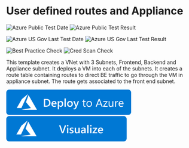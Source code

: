 # User defined routes and Appliance

![Azure Public Test Date](https://azurequickstartsservice.blob.core.windows.net/badges/quickstarts/microsoft.network/userdefined-routes-appliance/PublicLastTestDate.svg)
![Azure Public Test Result](https://azurequickstartsservice.blob.core.windows.net/badges/quickstarts/microsoft.network/userdefined-routes-appliance/PublicDeployment.svg)

![Azure US Gov Last Test Date](https://azurequickstartsservice.blob.core.windows.net/badges/quickstarts/microsoft.network/userdefined-routes-appliance/FairfaxLastTestDate.svg)
![Azure US Gov Last Test Result](https://azurequickstartsservice.blob.core.windows.net/badges/quickstarts/microsoft.network/userdefined-routes-appliance/FairfaxDeployment.svg)

![Best Practice Check](https://azurequickstartsservice.blob.core.windows.net/badges/quickstarts/microsoft.network/userdefined-routes-appliance/BestPracticeResult.svg)
![Cred Scan Check](https://azurequickstartsservice.blob.core.windows.net/badges/quickstarts/microsoft.network/userdefined-routes-appliance/CredScanResult.svg)

This template creates a VNet with 3 Subnets, Frontend, Backend and Appliance subnet. It deploys a VM into each of the subnets. It creates a route table containing routes to direct BE traffic to go through the VM in appliance subnet. The route gets associated to the front end subnet. 

[![Deploy To Azure](https://raw.githubusercontent.com/Azure/azure-quickstart-templates/master/1-CONTRIBUTION-GUIDE/images/deploytoazure.svg?sanitize=true)](https://portal.azure.com/#create/Microsoft.Template/uri/https%3A%2F%2Fraw.githubusercontent.com%2FAzure%2Fazure-quickstart-templates%2Fmaster%2Fquickstarts%2Fmicrosoft.network%2Fuserdefined-routes-appliance%2Fazuredeploy.json)  [![Visualize](https://raw.githubusercontent.com/Azure/azure-quickstart-templates/master/1-CONTRIBUTION-GUIDE/images/visualizebutton.svg?sanitize=true)](http://armviz.io/#/?load=https%3A%2F%2Fraw.githubusercontent.com%2FAzure%2Fazure-quickstart-templates%2Fmaster%2Fquickstarts%2Fmicrosoft.network%2Fuserdefined-routes-appliance%2Fazuredeploy.json)



